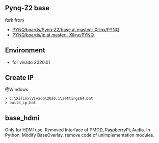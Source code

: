 
## Pynq-Z2 base
fork from
- [PYNQ/boards/Pynq-Z2/base at master · Xilinx/PYNQ](https://github.com/Xilinx/PYNQ/tree/master/boards/Pynq-Z2/base)
- [PYNQ/boards/ip at master · Xilinx/PYNQ](https://github.com/Xilinx/PYNQ/tree/master/boards/ip)

## Environment
- for vivado 2020.01

## Create IP
@Windows
```
> C:\Xilinx\Vivado\2020.1\settings64.bat
> build_ip.bat
```

## base_hdmi
Only for HDMI use.
Removed Interface of PMOD, RaspberryPi, Audio.
In Python, Modify BaseOverlay, remove code of unimplementation modules.

